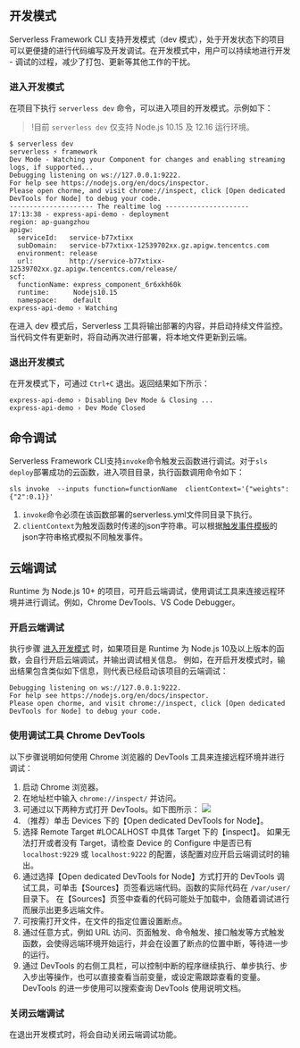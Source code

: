 ## 开发模式
Serverless Framework CLI 支持开发模式（dev 模式），处于开发状态下的项目可以更便捷的进行代码编写及开发调试。在开发模式中，用户可以持续地进行开发 - 调试的过程，减少了打包、更新等其他工作的干扰。

### 进入开发模式<span id="joinDev"></span>
在项目下执行 `serverless dev` 命令，可以进入项目的开发模式。示例如下：
>!目前 `serverless dev`  仅支持 Node.js 10.15 及 12.16 运行环境。
>
```
$ serverless dev
serverless ⚡ framework
Dev Mode - Watching your Component for changes and enabling streaming logs, if supported...
Debugging listening on ws://127.0.0.1:9222.
For help see https://nodejs.org/en/docs/inspector.
Please open chorme, and visit chrome://inspect, click [Open dedicated DevTools for Node] to debug your code.
--------------------- The realtime log ---------------------
17:13:38 - express-api-demo - deployment
region: ap-guangzhou
apigw:
  serviceId:   service-b77xtixx
  subDomain:   service-b77xtixx-12539702xx.gz.apigw.tencentcs.com
  environment: release
  url:         http://service-b77xtixx-12539702xx.gz.apigw.tencentcs.com/release/
scf:
  functionName: express_component_6r6xkh60k
  runtime:      Nodejs10.15
  namespace:    default
express-api-demo › Watching
```
在进入 dev 模式后，Serverless 工具将输出部署的内容，并启动持续文件监控。当代码文件有更新时，将自动再次进行部署，将本地文件更新到云端。

### 退出开发模式
在开发模式下，可通过 `Ctrl+C` 退出。返回结果如下所示：
```
express-api-demo › Disabling Dev Mode & Closing ...
express-api-demo › Dev Mode Closed
```

## 命令调试

Serverless Framework CLI支持`invoke`命令触发云函数进行调试。对于`sls deploy`部署成功的云函数，进入项目目录，执行函数调用命令如下：

```
sls invoke  --inputs function=functionName  clientContext='{"weights":{"2":0.1}}'
```

1. `invoke`命令必须在该函数部署的serverless.yml文件同目录下执行。
2. `clientContext`为触发函数时传递的json字符串。可以根据[触发事件模板](https://cloud.tencent.com/document/product/583/14572)的json字符串格式模拟不同触发事件。



## 云端调试

Runtime 为 Node.js 10+ 的项目，可开启云端调试，使用调试工具来连接远程环境并进行调试。例如，Chrome DevTools、VS Code Debugger。

### 开启云端调试
执行步骤 [进入开发模式](#joinDev) 时，如果项目是 Runtime 为 Node.js 10及以上版本的函数，会自行开启云端调试，并输出调试相关信息。
例如，在开启开发模式时，输出结果包含类似如下信息，则代表已经启动该项目的云端调试：
```plaintext
Debugging listening on ws://127.0.0.1:9222.
For help see https://nodejs.org/en/docs/inspector.
Please open chorme, and visit chrome://inspect, click [Open dedicated DevTools for Node] to debug your code.
```

### 使用调试工具 Chrome DevTools
以下步骤说明如何使用 Chrome 浏览器的 DevTools 工具来连接远程环境并进行调试：
1. 启动 Chrome 浏览器。
2. 在地址栏中输入 `chrome://inspect/` 并访问。
3. 可通过以下两种方式打开 DevTools。如下图所示：
![](https://main.qcloudimg.com/raw/a731827f731370cce0a245ef7252e4ea.png)
 1. （推荐）单击 Devices 下的【Open dedicated DevTools for Node】。
 2. 选择 Remote Target #LOCALHOST 中具体 Target 下的【inspect】。
如果无法打开或者没有 Target，请检查 Device 的 Configure 中是否已有 `localhost:9229` 或 `localhost:9222` 的配置，该配置对应开启云端调试时的输出。
4. 通过选择【Open dedicated DevTools for Node】方式打开的 DevTools 调试工具，可单击【Sources】页签看远端代码。函数的实际代码在 `/var/user/` 目录下。
在【Sources】页签中查看的代码可能处于加载中，会随着调试进行而展示出更多远端文件。
5. 可按需打开文件，在文件的指定位置设置断点。
6. 通过任意方式，例如 URL 访问、页面触发、命令触发、接口触发等方式触发函数，会使得远端环境开始运行，并会在设置了断点的位置中断，等待进一步的运行。
8. 通过 DevTools 的右侧工具栏，可以控制中断的程序继续执行、单步执行、步入步出等操作，也可以直接查看当前变量，或设定需跟踪查看的变量。DevTools 的进一步使用可以搜索查询 DevTools 使用说明文档。

### 关闭云端调试

在退出开发模式时，将会自动关闭云端调试功能。
